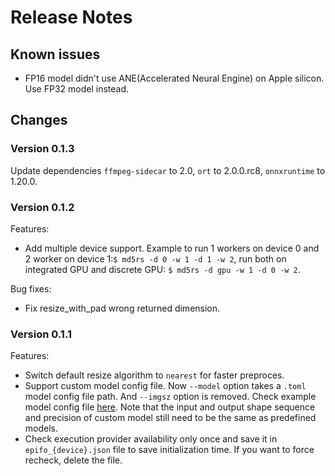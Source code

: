 # Release Notes

## Known issues

- FP16 model didn't use ANE(Accelerated Neural Engine) on Apple silicon. Use FP32 model instead.

## Changes

### Version 0.1.3

Update dependencies `ffmpeg-sidecar` to 2.0, `ort` to 2.0.0.rc8, `onnxruntime` to 1.20.0.

### Version 0.1.2

Features:

- Add multiple device support. Example to run 1 workers on device 0 and 2 worker on device 1:`$ md5rs -d 0 -w 1 -d 1 -w 2`, run both on integrated GPU and discrete GPU: `$ md5rs -d gpu -w 1 -d 0 -w 2`.

Bug fixes:

- Fix resize_with_pad wrong returned dimension.

### Version 0.1.1

Features:

- Switch default resize algorithm to `nearest` for faster preproces.
- Support custom model config file. Now `--model` option takes a `.toml` model config file path. And `--imgsz` option is removed. Check example model config file [here](./models/md_v5a_fp16.toml). Note that the input and output shape sequence and precision of custom model still need to be the same as predefined models.
- Check execution provider availability only once and save it in `epifo_{device}.json` file to save initialization time. If you want to force recheck, delete the file.
